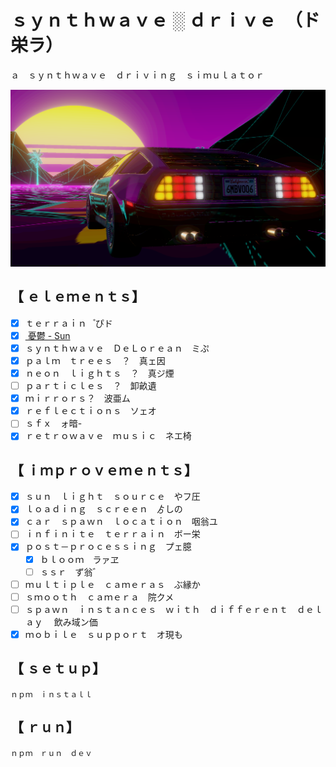 # ｓｙｎｔｈｗａｖｅ ░ ｄｒｉｖｅ　（ド栄ラ）

ａ　ｓｙｎｔｈｗａｖｅ　ｄｒｉｖｉｎｇ　ｓｉｍｕｌａｔｏｒ

![screenshot](synthwave_drive.png)

## 【﻿ ｅｌｅｍｅｎｔｓ】

- [x] ｔｅｒｒａｉｎ　゚ぴド
- [x] [ 憂鬱 - Sun ](https://www.youtube.com/watch?v=oxoqm05c7yA)
- [x] ｓｙｎｔｈｗａｖｅ　ＤｅＬｏｒｅａｎ　ミぷ
- [x] ｐａｌｍ　ｔｒｅｅｓ　？　真ェ因
- [x] ｎｅｏｎ　ｌｉｇｈｔｓ　？　真ジ煙
- [ ] ｐａｒｔｉｃｌｅｓ　？　卸畝遺
- [x] ｍｉｒｒｏｒｓ？　波亜ム
- [x] ｒｅｆｌｅｃｔｉｏｎｓ　ソェオ
- [ ] ｓｆｘ　ォ暗-
- [x] ｒｅｔｒｏｗａｖｅ　ｍｕｓｉｃ　ネエ椅

## 【﻿ ｉｍｐｒｏｖｅｍｅｎｔｓ】

- [x] ｓｕｎ　ｌｉｇｈｔ　ｓｏｕｒｃｅ　やフ圧
- [x] ｌｏａｄｉｎｇ　ｓｃｒｅｅｎ　ゟしの
- [x] ｃａｒ　ｓｐａｗｎ　ｌｏｃａｔｉｏｎ　咽翁ユ
- [ ] ｉｎｆｉｎｉｔｅ　ｔｅｒｒａｉｎ　ボー栄
- [x] ｐｏｓｔ－ｐｒｏｃｅｓｓｉｎｇ　プェ臆
  - [x] ｂｌｏｏｍ　ラァヱ
  - [ ] ｓｓｒ　ず翁゛
- [ ] ｍｕｌｔｉｐｌｅ　ｃａｍｅｒａｓ　ぶ縁か
- [ ] ｓｍｏｏｔｈ　ｃａｍｅｒａ　院クメ
- [ ] ｓｐａｗｎ　ｉｎｓｔａｎｃｅｓ　ｗｉｔｈ　ｄｉｆｆｅｒｅｎｔ　ｄｅｌａｙ　 飲み域ン価
- [x] ｍｏｂｉｌｅ　ｓｕｐｐｏｒｔ　オ現も

## 【﻿ ｓｅｔｕｐ】

```shell
ｎｐｍ　ｉｎｓｔａｌｌ
```

## 【﻿ ｒｕｎ】

```shell
ｎｐｍ　ｒｕｎ　ｄｅｖ
```
